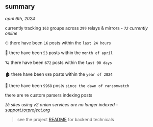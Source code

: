 
## summary
_april 6th, 2024_

currently tracking `163` groups across `299` relays & mirrors - _`72` currently online_

⏲ there have been `16` posts within the `last 24 hours`

🦈 there have been `53` posts within the `month of april`

🪐 there have been `672` posts within the `last 90 days`

🏚 there have been `686` posts within the `year of 2024`

🦕 there have been `9968` posts `since the dawn of ransomwatch`

there are `96` custom parsers indexing posts

_`20` sites using v2 onion services are no longer indexed - [support.torproject.org](https://support.torproject.org/onionservices/v2-deprecation/)_

> see the project [README](https://github.com/joshhighet/ransomwatch#ransomwatch--) for backend technicals
